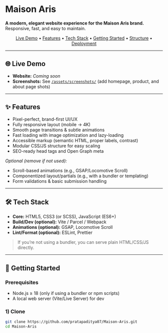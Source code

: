# Maison Aris

**A modern, elegant website experience for the Maison Aris brand.**  
Responsive, fast, and easy to maintain.

<p align="center">
  <!-- Replace with your deployed link or a demo gif -->
  <a href="#-live-demo">Live Demo</a> •
  <a href="#-features">Features</a> •
  <a href="#-tech-stack">Tech Stack</a> •
  <a href="#-getting-started">Getting Started</a> •
  <a href="#-project-structure">Structure</a> •
  <a href="#-deployment">Deployment</a>
</p>

---

## 🌐 Live Demo

- **Website:** _Coming soon_  
- **Screenshots:** See [`/assets/screenshots/`](./assets/screenshots/) (add homepage, product, and about page shots)

---

## ✨ Features

- Pixel-perfect, brand-first UI/UX
- Fully responsive layout (mobile → 4K)
- Smooth page transitions & subtle animations
- Fast loading with image optimization and lazy-loading
- Accessible markup (semantic HTML, proper labels, contrast)
- Modular CSS/JS structure for easy scaling
- SEO-ready head tags and Open Graph meta

_Optional (remove if not used):_
- Scroll-based animations (e.g., GSAP/Locomotive Scroll)
- Componentized layout/partials (e.g., with a bundler or templating)
- Form validations & basic submission handling

---

## 🛠 Tech Stack

- **Core:** HTML5, CSS3 (or SCSS), JavaScript (ES6+)
- **Build/Dev (optional):** Vite / Parcel / Webpack
- **Animations (optional):** GSAP, Locomotive Scroll
- **Lint/Format (optional):** ESLint, Prettier

> If you’re not using a bundler, you can serve plain HTML/CSS/JS directly.

---

## 🚀 Getting Started

### Prerequisites
- Node.js ≥ 18 (only if using a bundler or npm scripts)
- A local web server (Vite/Live Server) for dev

### 1) Clone
```bash
git clone https://github.com/pratapaditya07/Maison-Aris.git
cd Maison-Aris
